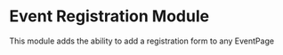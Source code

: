 Event Registration Module
=========================
This module adds the ability to add a registration form to any EventPage
